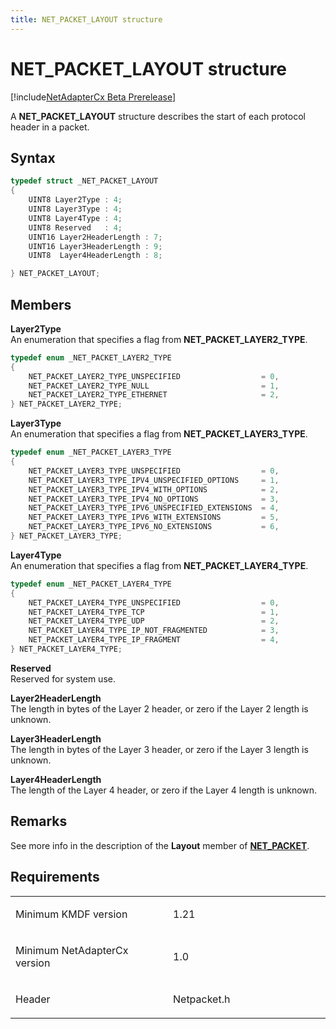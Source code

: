 ```yaml
---
title: NET_PACKET_LAYOUT structure
---
```


# NET_PACKET_LAYOUT structure

[!include[NetAdapterCx Beta Prerelease](../netcx-beta-prerelease.md)]

A **NET_PACKET_LAYOUT** structure describes the start of each protocol header in a packet.

Syntax
------

```cpp
typedef struct _NET_PACKET_LAYOUT
{
    UINT8 Layer2Type : 4;
    UINT8 Layer3Type : 4;
    UINT8 Layer4Type : 4;
    UINT8 Reserved   : 4;
    UINT16 Layer2HeaderLength : 7;
    UINT16 Layer3HeaderLength : 9;
    UINT8  Layer4HeaderLength : 8;

} NET_PACKET_LAYOUT;
```

Members
-------

**Layer2Type**  
An enumeration that specifies a flag from **NET_PACKET_LAYER2_TYPE**.

```cpp
typedef enum _NET_PACKET_LAYER2_TYPE
{
    NET_PACKET_LAYER2_TYPE_UNSPECIFIED                  = 0,
    NET_PACKET_LAYER2_TYPE_NULL                         = 1,
    NET_PACKET_LAYER2_TYPE_ETHERNET                     = 2,
} NET_PACKET_LAYER2_TYPE;
```

**Layer3Type**  
An enumeration that specifies a flag from **NET_PACKET_LAYER3_TYPE**.

```cpp
typedef enum _NET_PACKET_LAYER3_TYPE
{
    NET_PACKET_LAYER3_TYPE_UNSPECIFIED                  = 0,
    NET_PACKET_LAYER3_TYPE_IPV4_UNSPECIFIED_OPTIONS     = 1,
    NET_PACKET_LAYER3_TYPE_IPV4_WITH_OPTIONS            = 2,
    NET_PACKET_LAYER3_TYPE_IPV4_NO_OPTIONS              = 3,
    NET_PACKET_LAYER3_TYPE_IPV6_UNSPECIFIED_EXTENSIONS  = 4,
    NET_PACKET_LAYER3_TYPE_IPV6_WITH_EXTENSIONS         = 5,
    NET_PACKET_LAYER3_TYPE_IPV6_NO_EXTENSIONS           = 6,
} NET_PACKET_LAYER3_TYPE;
```

**Layer4Type**  
An enumeration that specifies a flag from **NET_PACKET_LAYER4_TYPE**.

```cpp
typedef enum _NET_PACKET_LAYER4_TYPE
{
    NET_PACKET_LAYER4_TYPE_UNSPECIFIED                  = 0,
    NET_PACKET_LAYER4_TYPE_TCP                          = 1,
    NET_PACKET_LAYER4_TYPE_UDP                          = 2,
    NET_PACKET_LAYER4_TYPE_IP_NOT_FRAGMENTED            = 3,
    NET_PACKET_LAYER4_TYPE_IP_FRAGMENT                  = 4,
} NET_PACKET_LAYER4_TYPE;
```

**Reserved**  
Reserved for system use.

**Layer2HeaderLength**  
The length in bytes of the Layer 2 header, or zero if the Layer 2 length is unknown.

**Layer3HeaderLength**  
The length in bytes of the Layer 3 header, or zero if the Layer 3 length is unknown.

**Layer4HeaderLength**  
The length of the Layer 4 header, or zero if the Layer 4 length is unknown.

Remarks
-------
See more info in the description of the **Layout** member of [**NET_PACKET**](net-packet.md).

Requirements
------------

<table>
<colgroup>
<col width="50%" />
<col width="50%" />
</colgroup>
<tbody>
<tr class="odd">
<td align="left"><p>Minimum KMDF version</p></td>
<td align="left"><p>1.21</p></td>
</tr>
<tr class="even">
<td align="left"><p>Minimum NetAdapterCx version</p></td>
<td align="left"><p>1.0</p></td>
</tr>
<tr class="odd">
<td align="left"><p>Header</p></td>
<td align="left">Netpacket.h</td>
</tr>
</tbody>
</table>
